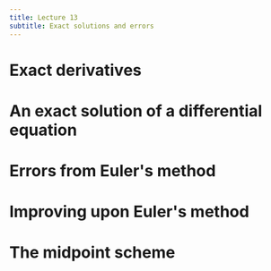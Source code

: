 ```yaml
---
title: Lecture 13
subtitle: Exact solutions and errors
---
```

# Exact derivatives

# An exact solution of a differential equation

# Errors from Euler's method

# Improving upon Euler's method

# The midpoint scheme
